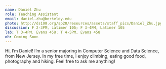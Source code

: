 ```yaml
---
name: Daniel Zhu
role: Teaching Assistant
email: daniel.zhu@berkeley.edu
photo: http://ds100.org/sp20/resources/assets/staff_pics/Daniel_Zhu.jpg
discussion: F 2-3PM, Latimer 105; F 3-4PM, Latimer 105
lab: T 3-4PM, Evans 458; T 4-5PM, Evans 458
oh: Coming Soon
---
```


Hi, I’m Daniel! I’m a senior majoring in Computer Science and Data Science, from New Jersey. In my free time, I enjoy climbing, eating good food, photography and hiking. Feel free to ask me anything!